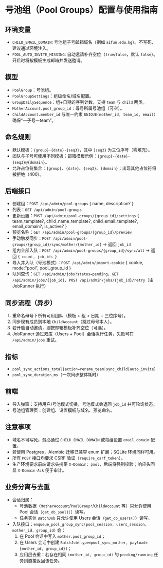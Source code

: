# 号池组（Pool Groups）配置与使用指南

## 环境变量

- `CHILD_EMAIL_DOMAIN`: 号池组子号邮箱域名（例如 `aifun.edu.kg`）。不写死，建议通过环境注入。
- `POOL_AUTO_INVITE_MISSING`: 自动邀请补齐空位（`true`/`false`，默认 `false`）。开启时将按模板生成邮箱并发送邀请。

## 模型

- `PoolGroup`：号池组。
- `PoolGroupSettings`：组级命名/域名配置。
- `GroupDailySequence`：组+日期的序列计数，支持 `team` 与 `child` 两类。
- `MotherAccount.pool_group_id`：母号所属号池组（可空）。
- `ChildAccount.member_id` 与唯一约束 `UNIQUE(mother_id, team_id, email)` 确保“一子号一team”。

## 命名规则

- 默认模板：`{group}-{date}-{seq3}`，其中 `{seq3}` 为三位序号（零填充）。
- 团队与子号可使用不同模板；邮箱模板示例：`{group}-{date}-{seq3}@{domain}`。
- 允许占位符集合：`{group}`、`{date}`、`{seq3}`、`{domain}`；出现其他占位符将被拒绝（400）。

## 后端接口

- 创建组：`POST /api/admin/pool-groups` { name, description? }
- 列表：`GET /api/admin/pool-groups`
- 更新设置：`POST /api/admin/pool-groups/{group_id}/settings` { team_template?, child_name_template?, child_email_template?, email_domain?, is_active? }
- 预览名称：`GET /api/admin/pool-groups/{group_id}/preview`
- 手动触发同步：`POST /api/admin/pool-groups/{group_id}/sync/mother/{mother_id}` → 返回 `job_id`
- 组内全部入队：`POST /api/admin/pool-groups/{group_id}/sync/all` → 返回 `{ count, job_ids }`
- 导入并入队（号池模式）：`POST /api/admin/import-cookie` { cookie, mode:"pool", pool_group_id }
- 队列查询：`GET /api/admin/jobs?status=pending`、`GET /api/admin/jobs/{job_id}`、`POST /api/admin/jobs/{job_id}/retry`（由 JobRunner 执行）

## 同步流程（异步）

1. 重命名母号下所有可用团队（模板 + 组 + 日期 + 三位序号）。
2. 同步现有成员到本地 `ChildAccount`（跳过母号本人）。
3. 若开启自动邀请，则按邮箱模板补齐空位（可选）。
4. JobRunner 通过双库（Users + Pool）会话执行任务，失败可在 `/api/admin/jobs` 重试。

## 指标

- `pool_sync_actions_total{action=rename_team|sync_child|auto_invite}`
- `pool_sync_duration_ms`（一次同步整体耗时）

## 前端

- 导入弹窗：支持用户/号池模式切换，号池模式会返回 `job_id` 并可轮询状态。
- 号池组管理页：创建组、设置模板与域名、预览命名。

## 注意事项

- 域名不可写死，务必通过 `CHILD_EMAIL_DOMAIN` 或每组设置 `email_domain` 配置。
- 若使用 Postgres，Alembic 迁移已兼容 enum 扩展；SQLite 环境同样可用。
- 所有 `POST` 接口均要求 CSRF 验证（`require_csrf_token`）。
- 生产环境要求前端请求头携带 `X-Domain: pool`，后端将强制校验；响应头回显 `X-Domain-Ack` 便于审计。

## 业务分离与去重

- 会话归属：
  - 号池数据（`MotherAccount`/`PoolGroup*`/`ChildAccount` 等）只允许使用 Pool 会话（`get_db_pool()`）读写。
  - 任务实体 `BatchJob` 只允许使用 Users 会话（`get_db_users()`）读写。
- 入队接口：`enqueue_pool_group_sync(pool_session, users_session, mother_id, group_id)` 会：
  1) 在 Pool 会话中写入 `mother.pool_group_id`；
  2) 在 Users 会话中创建 `BatchJob(type=pool_sync_mother, payload={mother_id, group_id})`；
  3) 应用层去重：若存在相同 `(mother_id, group_id)` 的 `pending/running` 任务则直接返回该任务。
